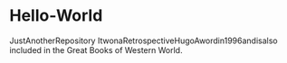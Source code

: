 # Hello-World
JustAnotherRepository
ItwonaRetrospectiveHugoAwordin1996andisalso included in the Great Books of Western World.
